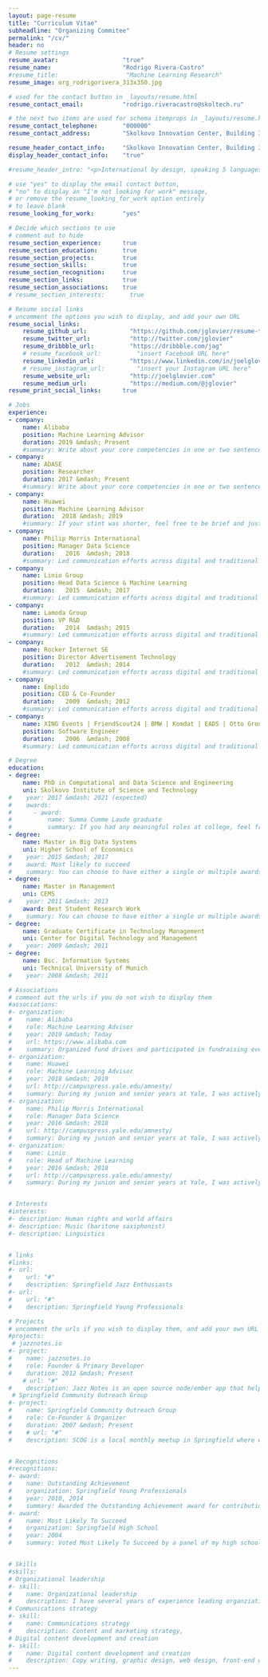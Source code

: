 ```yaml
---
layout: page-resume
title: "Curriculum Vitae"
subheadline: "Organizing Commitee"
permalink: "/cv/"
header: no
# Resume settings
resume_avatar:                  "true"
resume_name:                    "Rodrigo Rivera-Castro"
#resume_title:                   "Machine Learning Research"
resume_image: org_rodrigorivera_313x350.jpg

# used for the contact button in _layouts/resume.html
resume_contact_email:           "rodrigo.riveracastro@skoltech.ru"

# the next two items are used for schema itemprops in _layouts/resume.html
resume_contact_telephone:       "000000"
resume_contact_address:         "Skolkovo Innovation Center, Building 3, 143026 Moscow, Russia"

resume_header_contact_info:     "Skolkovo Innovation Center, Building 3, 143026 Moscow, Russia - rodrigo.riveracastro@skoltech.ru"
display_header_contact_info:    "true"

#resume_header_intro: "<p>International by design, speaking 5 languages, Rodrigo has worked on leadership roles in machine learning research and data science in South East Asia, the Americas and Europe with leading FMCG and Internet companies over the last 10 years. </p>"

# use "yes" to display the email contact button,
# "no" to display an "I'm not looking for work" message,
# or remove the resume_looking_for_work option entirely
# to leave blank
resume_looking_for_work:        "yes"

# Decide which sections to use
# comment out to hide
resume_section_experience:      true
resume_section_education:       true
resume_section_projects:        true
resume_section_skills:          true
resume_section_recognition:     true
resume_section_links:           true
resume_section_associations:    true
# resume_section_interests:       true

# Resume social links
# uncomment the options you wish to display, and add your own URL
resume_social_links:
    resume_github_url:            "https://github.com/jglovier/resume-template"
    resume_twitter_url:           "http://twitter.com/jglovier"
    resume_dribbble_url:          "https://dribbble.com/jag"
    # resume_facebook_url:          "insert Facebook URL here"
    resume_linkedin_url:          "https://www.linkedin.com/in/joelglovier"
    # resume_instagram_url:         "insert your Instagram URL here"
    resume_website_url:           "http://joelglovier.com"
    resume_medium_url:            "https://medium.com/@jglovier"
resume_print_social_links:      true

# Jobs
experience:
- company:
    name: Alibaba
    position: Machine Learning Advisor
    duration: 2019 &mdash; Present
    #summary: Write about your core competencies in one or two sentences describing your position. If you held the position for a long time, it could be a longer section, including a couple bullet points	<ul class="resume-item-list"><li>A project you are proud of</li><li>Another awesome project</li><li>or a team or department you worked with</li></ul>
- company:
    name: ADASE
    position: Researcher
    duration: 2017 &mdash; Present
    #summary: Write about your core competencies in one or two sentences describing your position. If you held the position for a long time, it could be a longer section, including a couple bullet points	<ul class="resume-item-list"><li>A project you are proud of</li><li>Another awesome project</li><li>or a team or department you worked with</li></ul>
- company:
    name: Huawei
    position: Machine Learning Advisor
    duration:  2018 &mdash; 2019
    #summary: If your stint was shorter, feel free to be brief and just call out the most meaningful points of your role. Be concise, and be meaninful. The person reading just needs enough to want to talk to you more about your experience.
- company:
    name: Philip Morris International
    position: Manager Data Science
    duration:   2016  &mdash; 2018
    #summary: Led communication efforts across digital and traditional media channels for marketing and public relations, internal communication strategies, and coordinated support programs for the recipients of the center's services.
- company:
    name: Linio Group
    position: Head Data Science & Machine Learning
    duration:   2015  &mdash; 2017
    #summary: Led communication efforts across digital and traditional media channels for marketing and public relations, internal communication strategies, and coordinated support programs for the recipients of the center's services.
- company:
    name: Lamoda Group
    position: VP R&D
    duration:   2014  &mdash; 2015
    #summary: Led communication efforts across digital and traditional media channels for marketing and public relations, internal communication strategies, and coordinated support programs for the recipients of the center's services.
- company:
    name: Rocker Internet SE
    position: Director Advertisement Technology
    duration:   2012  &mdash; 2014
    #summary: Led communication efforts across digital and traditional media channels for marketing and public relations, internal communication strategies, and coordinated support programs for the recipients of the center's services.
- company:
    name: Emplido
    position: CEO & Co-Founder
    duration:   2009  &mdash; 2012
    #summary: Led communication efforts across digital and traditional media channels for marketing and public relations, internal communication strategies, and coordinated support programs for the recipients of the center's services.
- company:
    name: XING Events | FriendScout24 | BMW | Komdat | EADS | Otto Group | Infiniti Auto
    position: Software Engineer
    duration:   2006  &mdash; 2008
    #summary: Led communication efforts across digital and traditional media channels for marketing and public relations, internal communication strategies, and coordinated support programs for the recipients of the center's services.

# Degree
education:
- degree:
    name: PhD in Computational and Data Science and Engineering
    uni: Skolkovo Institute of Science and Technology
#    year: 2017 &mdash; 2021 (expected)
#    awards:
#      - award:
#          name: Summa Cumme Laude graduate
#          summary: If you had any meaningful roles at college, feel free to write about them here
- degree:
    name: Master in Big Data Systems
    uni: Higher School of Economics
#    year: 2015 &mdash; 2017
#    award: Most likely to succeed
#    summary: You can choose to have either a single or multiple awards
- degree:
    name: Master in Management
    uni: CEMS
#    year: 2011 &mdash; 2013
    award: Best Student Research Work
#    summary: You can choose to have either a single or multiple awards
- degree:
    name: Graduate Certificate in Technology Management
    uni: Center for Digital Technology and Management
#    year: 2009 &mdash; 2011
- degree:
    name: Bsc. Information Systems
    uni: Technical University of Munich
#    year: 2008 &mdash; 2011

# Associations
# comment out the urls if you do not wish to display them
#associations:
#- organization:
#    name: Alibaba
#    role: Machine Learning Advisor
#    year: 2019 &mdash; Today
#    url: https://www.alibaba.com
#    summary: Organized fund drives and participated in fundraising events for the benefit of PETA's local Springfield operations.
#- organization:
#    name: Huawei
#    role: Machine Learning Advisor
#    year: 2018 &mdash; 2019
#    url: http://campuspress.yale.edu/amnesty/
#    summary: During my junion and senior years at Yale, I was actively involved in Yale Amnesty International where I helped facilitate our student organization communications through website maintenance, writing for our campus publication, and graphic design of related materials.
#- organization:
#    name: Philip Morris International
#    role: Manager Data Science
#    year: 2016 &mdash; 2018
#    url: http://campuspress.yale.edu/amnesty/
#    summary: During my junion and senior years at Yale, I was actively involved in Yale Amnesty International where I helped facilitate our student organization communications through website maintenance, writing for our campus publication, and graphic design of related materials.
#- organization:
#    name: Linio
#    role: Head of Machine Learning
#    year: 2016 &mdash; 2018
#    url: http://campuspress.yale.edu/amnesty/
#    summary: During my junion and senior years at Yale, I was actively involved in Yale Amnesty International where I helped facilitate our student organization communications through website maintenance, writing for our campus publication, and graphic design of related materials.


# Interests
#interests:
#- description: Human rights and world affairs
#- description: Music (baritone saxiphonist)
#- description: Linguistics


# links
#links:
#- url:
#    url: "#"
#    description: Springfield Jazz Enthusiasts
#- url:
#    url: "#"
#    description: Springfield Young Professionals

# Projects
# uncomment the urls if you wish to display them, and add your own URL
#projects:
 # jazznotes.io
#- project:
#    name: jazznotes.io
#    role: Founder & Primary Developer
#    duration: 2012 &mdash; Present
    # url: "#"
#    description: Jazz Notes is an open source node/ember app that helps you keep track of your music compositions and new ideas.
 # Springfield Community Outreach Group
#- project:
#    name: Springfield Community Outreach Group
#    role: Co-Founder & Organizer
#    duration: 2007 &mdash; Present
#    # url: "#"
#    description: SCOG is a local monthly meetup in Springfield where we share opportunities to volunteer in the community and organize support for families and neighborhoods in need of assistance that the community can provide.


# Recognitions
#recognitions:
#- award:
#    name: Outstanding Achievement
#    organization: Springfield Young Professionals
#    year: 2010, 2014
#    summary: Awarded the Outstanding Achievement award for contributions made to the community and professional accomplishments.
#- award:
#    name: Most Likely To Succeed
#    organization: Springfield High School
#    year: 2004
#    summary: Voted Most Likely To Succeed by a panel of my high school peers.


# Skills
#skills:
# Organizational leadership
#- skill:
#    name: Organizational leadership
#    description: I have several years of experience leading organziations from community groups to business departments. From public speaking, to mentoring, to coordination of people and events, I can lead in any context.
# Communications strategy
#- skill:
#    name: Communications strategy
#    description: Content and marketing strategy,
# Digital content development and creation
#- skill:
#    name: Digital content development and creation
#    description: Copy writing, graphic design, web design, front-end web development, print design
---
```




